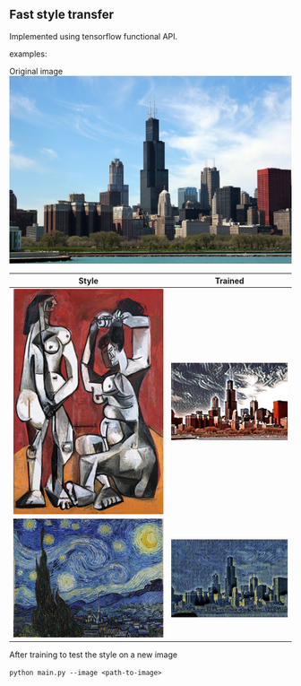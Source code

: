 ## Fast style transfer

Implemented using tensorflow functional API.

examples:

Original image
![](images/original.jpg)

Style             |  Trained
:-------------------------:|:-------------------------:
![original](images/style1.jpg)  |  ![](images/style1-trained.jpg)
![original](images/style2.jpg)  |  ![](images/style2-trained.jpg)

After training to test the style on a new image

`python main.py --image <path-to-image>`
